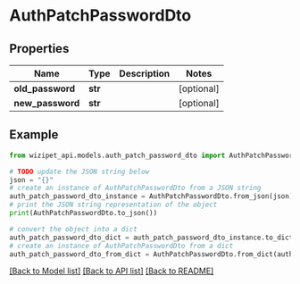 # AuthPatchPasswordDto


## Properties

Name | Type | Description | Notes
------------ | ------------- | ------------- | -------------
**old_password** | **str** |  | [optional] 
**new_password** | **str** |  | [optional] 

## Example

```python
from wizipet_api.models.auth_patch_password_dto import AuthPatchPasswordDto

# TODO update the JSON string below
json = "{}"
# create an instance of AuthPatchPasswordDto from a JSON string
auth_patch_password_dto_instance = AuthPatchPasswordDto.from_json(json)
# print the JSON string representation of the object
print(AuthPatchPasswordDto.to_json())

# convert the object into a dict
auth_patch_password_dto_dict = auth_patch_password_dto_instance.to_dict()
# create an instance of AuthPatchPasswordDto from a dict
auth_patch_password_dto_from_dict = AuthPatchPasswordDto.from_dict(auth_patch_password_dto_dict)
```
[[Back to Model list]](../README.md#documentation-for-models) [[Back to API list]](../README.md#documentation-for-api-endpoints) [[Back to README]](../README.md)



